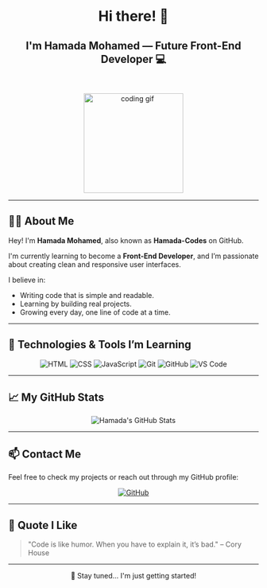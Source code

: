 <h1 align="center">Hi there! 👋</h1>
<h2 align="center">I'm Hamada Mohamed — Future Front-End Developer 💻</h2>

<br/>

<p align="center">
  <img src="https://media.giphy.com/media/26tn33aiTi1jkl6H6/giphy.gif" width="200" alt="coding gif">
</p>

---

## 👨‍💻 About Me

Hey! I'm **Hamada Mohamed**, also known as **Hamada-Codes** on GitHub.

I'm currently learning to become a **Front-End Developer**, and I’m passionate about creating clean and responsive user interfaces.

I believe in:
- Writing code that is simple and readable.
- Learning by building real projects.
- Growing every day, one line of code at a time.

---

## 🔧 Technologies & Tools I’m Learning

<p align="center">
  <img alt="HTML" src="https://img.shields.io/badge/-HTML5-E34F26?logo=html5&logoColor=white&style=for-the-badge" />
  <img alt="CSS" src="https://img.shields.io/badge/-CSS3-1572B6?logo=css3&logoColor=white&style=for-the-badge" />
  <img alt="JavaScript" src="https://img.shields.io/badge/-JavaScript-F7DF1E?logo=javascript&logoColor=black&style=for-the-badge" />
  <img alt="Git" src="https://img.shields.io/badge/-Git-F05032?logo=git&logoColor=white&style=for-the-badge" />
  <img alt="GitHub" src="https://img.shields.io/badge/-GitHub-181717?logo=github&logoColor=white&style=for-the-badge" />
  <img alt="VS Code" src="https://img.shields.io/badge/-VS%20Code-007ACC?logo=visual-studio-code&logoColor=white&style=for-the-badge" />
</p>

---

## 📈 My GitHub Stats

<p align="center">
  <img src="https://github-readme-stats.vercel.app/api?username=Hamada-Codes&show_icons=true&theme=tokyonight" alt="Hamada's GitHub Stats" />
</p>

---

## 📫 Contact Me

Feel free to check my projects or reach out through my GitHub profile:

<p align="center">
  <a href="https://github.com/Hamada-Codes">
    <img alt="GitHub" src="https://img.shields.io/badge/-GitHub-181717?logo=github&logoColor=white&style=for-the-badge" />
  </a>
</p>

---

## 💬 Quote I Like

> "Code is like humor. When you have to explain it, it’s bad." – Cory House

---

<p align="center">
  🚀 Stay tuned... I'm just getting started!
</p>
